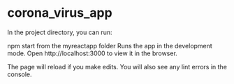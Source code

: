 # corona_virus_app

In the project directory, you can run:

npm start from the myreactapp folder
Runs the app in the development mode.
Open http://localhost:3000 to view it in the browser.

The page will reload if you make edits.
You will also see any lint errors in the console.
